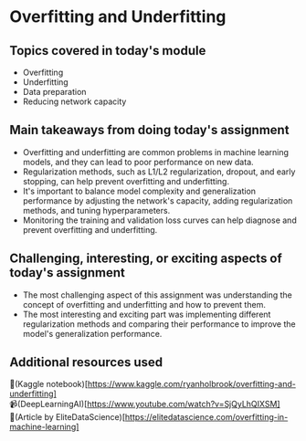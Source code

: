 # Overfitting and Underfitting

## Topics covered in today's module
* Overfitting
* Underfitting
* Data preparation
* Reducing network capacity

## Main takeaways from doing today's assignment
* Overfitting and underfitting are common problems in machine learning models, and they can lead to poor performance on new data.
* Regularization methods, such as L1/L2 regularization, dropout, and early stopping, can help prevent overfitting and underfitting.
* It's important to balance model complexity and generalization performance by adjusting the network's capacity, adding regularization methods, and tuning hyperparameters.
* Monitoring the training and validation loss curves can help diagnose and prevent overfitting and underfitting.

## Challenging, interesting, or exciting aspects of today's assignment
* The most challenging aspect of this assignment was understanding the concept of overfitting and underfitting and how to prevent them. 
* The most interesting and exciting part was implementing different regularization methods and comparing their performance to improve the model's generalization performance.
## Additional resources used 
📓(Kaggle notebook)[https://www.kaggle.com/ryanholbrook/overfitting-and-underfitting]<br>
📹(DeepLearningAI)[https://www.youtube.com/watch?v=SjQyLhQIXSM]<br>
📝(Article by EliteDataScience)[https://elitedatascience.com/overfitting-in-machine-learning]<br>
